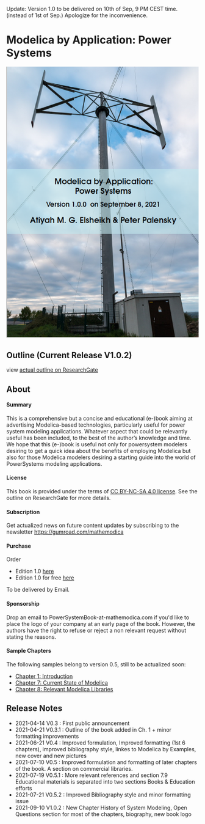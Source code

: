 Update: Version 1.0 to be delivered on 10th of Sep, 9 PM CEST time. (instead of 1st of Sep.) Apologize for the inconvenience. 

# Modelica by Application: Power Systems 

![Cover](MPSCoverActual.png)

## Outline (Current Release V1.0.2)

view [actual outline on ResearchGate](https://www.researchgate.net/publication/353340102_Book_Outline_Modelica_by_Application_Power_Systems)

## About 

#### Summary 

This is a comprehensive but a concise and educational (e-)book aiming at advertising Modelica-based technologies, particularly useful for power system modeling applications. Whatever aspect that could be relevantly useful has been included,  to the best of the author’s knowledge and time.  We hope that this (e-)book is useful not only for powersystem modelers desiring to get a quick idea about the benefits of employing Modelica but also for those Modelica modelers desiring a starting guide into the world of PowerSystems modeling applications.

#### License 

This book is provided under the terms of [CC BY-NC-SA 4.0 license](https://creativecommons.org/licenses/by-nc-sa/4.0/). See the outline on ResearchGate for more details. 

#### Subscription 

Get actualized news on future content updates by subscribing to the newsletter https://gumroad.com/mathemodica

#### Purchase

Order 
- Edition 1.0 [here](https://gum.co/mathemodica-powsys)
- Edition 1.0 for free [here](https://gum.co/mathemodica-powsys-free) 

To be delivered by Email.

#### Sponsorship 

Drop an email to PowerSystemBook-at-mathemodica.com if you'd like to place the logo of your company at an early page of the book. However, the authors have the right to refuse or reject a non relevant request without stating the reasons. 

#### Sample Chapters 

The following samples belong to version 0.5, still to be actualized soon: 
- [Chapter 1: Introduction](https://github.com/Mathemodica/ModelicaPowerSystemBook/blob/main/samples/MPS_ActualVersion_Towards1.0-Ch1.pdf)
- [Chapter 7: Current State of Modelica](https://github.com/Mathemodica/ModelicaPowerSystemBook/blob/main/samples/MPS_ActualVersion_Towards1.0-Ch7.pdf)
- [Chapter 8: Relevant Modelica Libraries](https://github.com/Mathemodica/ModelicaPowerSystemBook/blob/main/samples/MPS_ActualVersion_Towards1.0-Ch8.pdf)

## Release Notes 

- 2021-04-14 V0.3   : First public announcement 
- 2021-04-21 V0.3.1 : Outline of the book added in Ch. 1 + minor formatting improvements  
- 2021-06-21 V0.4   : Improved formulation, Improved formatting (1st 6 chapters), improved bibliography style, linkes to Modelica by Examples, new cover and new pictures  
- 2021-07-10 V0.5   : Improved formulation and formatting of later chapters of the book. A section on commercial libraries. 
- 2021-07-19 V0.5.1 : More relevant references and section 7.9 Educational materials is separated into two sections Books & Education efforts  
- 2021-07-21 V0.5.2 : Improved Bibliography style and minor formatting issue
- 2021-09-10 V1.0.2 : New Chapter History of System Modeling, Open Questions section for most of the chapters, biography, new book logo
